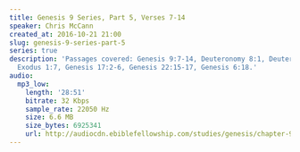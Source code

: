 ```yaml
---
title: Genesis 9 Series, Part 5, Verses 7-14
speaker: Chris McCann
created_at: 2016-10-21 21:00
slug: genesis-9-series-part-5
series: true
description: 'Passages covered: Genesis 9:7-14, Deuteronomy 8:1, Deuteronomy 30:16,
  Exodus 1:7, Genesis 17:2-6, Genesis 22:15-17, Genesis 6:18.'
audio:
  mp3_low:
    length: '28:51'
    bitrate: 32 Kbps
    sample_rate: 22050 Hz
    size: 6.6 MB
    size_bytes: 6925341
    url: http://audiocdn.ebiblefellowship.com/studies/genesis/chapter-9/2016.10.21_McCann_-_Genesis_9_Series_Part_5.mp3
---
```

